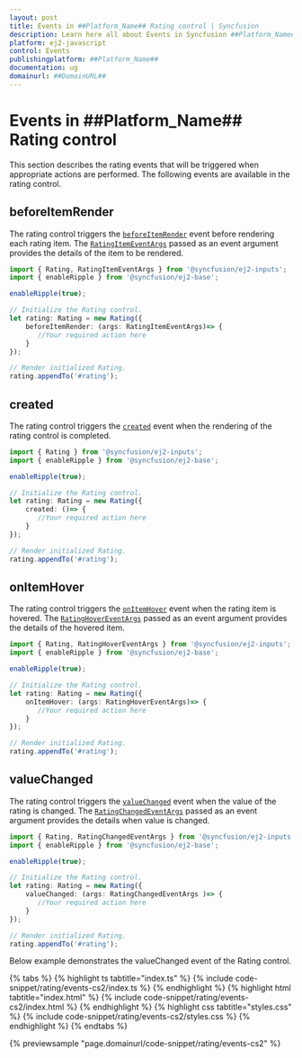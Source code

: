 ```yaml
---
layout: post
title: Events in ##Platform_Name## Rating control | Syncfusion
description: Learn here all about Events in Syncfusion ##Platform_Name## Rating control of Syncfusion Essential JS 2 and more.
platform: ej2-javascript
control: Events 
publishingplatform: ##Platform_Name##
documentation: ug
domainurl: ##DomainURL##
---
```


# Events in ##Platform_Name## Rating control

This section describes the rating events that will be triggered when appropriate actions are performed. The following events are available in the rating control.

## beforeItemRender

The rating control triggers the [`beforeItemRender`](../api/rating#beforeitemrender) event before rendering each rating item. The [`RatingItemEventArgs`](../api/rating/ratingItemEventArgs/) passed as an event argument provides the details of the item to be rendered.

```ts
import { Rating, RatingItemEventArgs } from '@syncfusion/ej2-inputs';
import { enableRipple } from '@syncfusion/ej2-base';

enableRipple(true);

// Initialize the Rating control.
let rating: Rating = new Rating({
    beforeItemRender: (args: RatingItemEventArgs)=> {
       //Your required action here
    }
});

// Render initialized Rating.
rating.appendTo('#rating');

```

## created

The rating control triggers the [`created`](../api/rating#created) event when the rendering of the rating control is completed.

```ts
import { Rating } from '@syncfusion/ej2-inputs';
import { enableRipple } from '@syncfusion/ej2-base';

enableRipple(true);

// Initialize the Rating control.
let rating: Rating = new Rating({
    created: ()=> {
       //Your required action here
    }
});

// Render initialized Rating.
rating.appendTo('#rating');

```

## onItemHover

The rating control triggers the [`onItemHover`](../api/rating#onitemhover) event when the rating item is hovered. The [`RatingHoverEventArgs`](../api/rating/ratingHoverEventArgs/) passed as an event argument provides the details of the hovered item.

```ts
import { Rating, RatingHoverEventArgs } from '@syncfusion/ej2-inputs';
import { enableRipple } from '@syncfusion/ej2-base';

enableRipple(true);

// Initialize the Rating control.
let rating: Rating = new Rating({
    onItemHover: (args: RatingHoverEventArgs)=> {
       //Your required action here
    }
});

// Render initialized Rating.
rating.appendTo('#rating');

```

## valueChanged

The rating control triggers the [`valueChanged`](../api/rating/#valuechanged) event when the value of the rating is changed. The [`RatingChangedEventArgs`](../api/rating/ratingChangedEventArgs/) passed as an event argument provides the details when value is changed.

```ts
import { Rating, RatingChangedEventArgs } from '@syncfusion/ej2-inputs';
import { enableRipple } from '@syncfusion/ej2-base';

enableRipple(true);

// Initialize the Rating control.
let rating: Rating = new Rating({
    valueChanged: (args: RatingChangedEventArgs )=> {
       //Your required action here
    }
});

// Render initialized Rating.
rating.appendTo('#rating');

```

Below example demonstrates the valueChanged event of the Rating control.

{% tabs %}
{% highlight ts tabtitle="index.ts" %}
{% include code-snippet/rating/events-cs2/index.ts %}
{% endhighlight %}
{% highlight html tabtitle="index.html" %}
{% include code-snippet/rating/events-cs2/index.html %}
{% endhighlight %}
{% highlight css tabtitle="styles.css" %}
{% include code-snippet/rating/events-cs2/styles.css %}
{% endhighlight %}
{% endtabs %}
          
{% previewsample "page.domainurl/code-snippet/rating/events-cs2" %}
